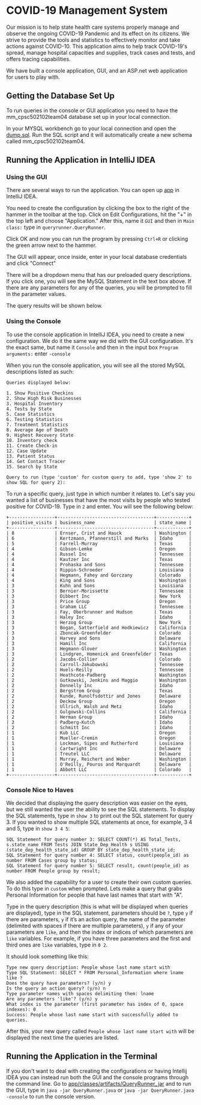 # COVID-19 Management System

Our mission is to help state health care systems properly manage and observe the ongoing COVID-19 Pandemic and its effect on its citizens. We strive to provide the tools and statistics to effectively monitor and take actions against COVID-10.
This application aims to help track COVID-19's spread, manage hospital capacities and supplies, track cases and tests, and offers tracing capabilities. 

We have built a console application, GUI, and an ASP.net web application for users to play with.

## Getting the Database Set Up

To run queries in the console or GUI application you need to have the mm_cpsc502102team04 database set up in your local connection. 

In your MYSQL workbench go to your local connection and open the [dump.sql](https://github.com/Andydandy77/Covid-Management-System/blob/master/dump.sql). Run the SQL script and it will automatically create a new schema called mm_cpsc502102team04.

## Running the Application in IntelliJ IDEA

### Using the GUI 

There are several ways to run the application. You can open up [app](https://github.com/Andydandy77/Covid-Management-System/tree/master/app) in IntelliJ IDEA.

You need to create the configuration by clicking the box to the right of the hammer in the toolbar at the top. Click on Edit Configurations, hit the "+" in the top left and choose "Application."
After this, name it ```GUI``` and then in ```Main class:``` type in ```queryrunner.QueryRunner```.

Click OK and now you can run the program by pressing ```Ctrl+R``` or clicking the green arrow next to the hammer.

The GUI will appear, once inside, enter in your local database credentials and click "Connect"

There will be a dropdown menu that has our preloaded query descriptions. If you click one, you will see the MySQL Statement in the text box above.
If there are any parameters for any of the queries, you will be prompted to fill in the parameter values.

The query results will be shown below.

### Using the Console

To use the console application in IntelliJ IDEA, you need to create a new configuration. We do it the same way we did with the GUI configuration. It's the exact same, but name it
```Console``` and then in the input box ```Program arguments:``` enter ```-console```

When you run the console application, you will see all the stored MySQL descriptions listed as such:

``` 
Queries displayed below:

1. Show Positive Checkins
2. Show High Risk Businesses
3. Hospital Inventory
4. Tests by State
5. Case Statistics
6. Testing Statistics
7. Treatment Statistics
8. Average Age of Death
9. Highest Recovery State
10. Inventory check
11. Create Check-in
12. Case Update
13. Patient Status
14. Get Contact Tracer
15. Search by State

Query to run (type 'custom' for custom query to add, type 'show 2' to show SQL for query 2):
```
To run a specific query, just type in which number it relates to.
Let's say you wanted a list of businesses that have the most visits by people who tested positive for COVID-19. Type in ```2``` and enter. 
You will see the following below:

```
+-----------------+------------------------------------+------------+
| positive_visits | business_name                      | state_name |
+-----------------+------------------------------------+------------+
| 8               | Ernser, Crist and Hauck            | Washington |
| 6               | Kertzmann, Pfannerstill and Marks  | Idaho      |
| 5               | Farrell-Murray                     | Texas      |
| 4               | Gibson-Lemke                       | Oregon     |
| 4               | Russel Inc                         | Tennessee  |
| 4               | Kautzer Inc                        | Texas      |
| 4               | Prohaska and Sons                  | Tennessee  |
| 4               | Rippin-Schroeder                   | Louisiana  |
| 4               | Hegmann, Fahey and Gorczany        | Colorado   |
| 4               | King and Sons                      | Washington |
| 3               | Kuhn and Sons                      | Louisiana  |
| 3               | Bernier-Morissette                 | Tennessee  |
| 3               | Dibbert Inc                        | New York   |
| 3               | Price Group                        | Oregon     |
| 3               | Graham LLC                         | Tennessee  |
| 3               | Fay, Oberbrunner and Hudson        | Texas      |
| 3               | Haley Inc                          | Idaho      |
| 3               | Herzog Group                       | New York   |
| 3               | Bogan, Satterfield and Hodkiewicz  | California |
| 3               | Zboncak-Greenfelder                | Colorado   |
| 3               | Harvey and Sons                    | Delaware   |
| 3               | Hamill Inc                         | California |
| 3               | Hegmann-Glover                     | Washington |
| 3               | Lindgren, Homenick and Greenfelder | Texas      |
| 2               | Jacobs-Collier                     | Colorado   |
| 2               | Carroll-Jakubowski                 | Tennessee  |
| 2               | Huels-Reilly                       | Tennessee  |
| 2               | Heathcote-Padberg                  | Washington |
| 2               | Gutkowski, Jenkins and Maggio      | Washington |
| 2               | Donnelly Inc                       | Idaho      |
| 2               | Bergstrom Group                    | Texas      |
| 2               | Kunde, Runolfsdottir and Jones     | Delaware   |
| 2               | Deckow Group                       | Oregon     |
| 2               | Ullrich, Walsh and Metz            | Idaho      |
| 2               | Gulgowski-Collins                  | California |
| 2               | Herman Group                       | Idaho      |
| 2               | Padberg-Kutch                      | Idaho      |
| 2               | Schmitt Inc                        | Idaho      |
| 1               | Kub LLC                            | Oregon     |
| 1               | Mueller-Cremin                     | Oregon     |
| 1               | Lockman, Sipes and Rutherford      | Louisiana  |
| 1               | Cartwright Inc                     | Delaware   |
| 1               | Treutel LLC                        | Delaware   |
| 1               | Murray, Reichert and Weber         | Washington |
| 1               | O'Reilly, Pouros and Marquardt     | Delaware   |
| 1               | Abbott LLC                         | Colorado   |
+-----------------+------------------------------------+------------+
```

### Console Nice to Haves
We decided that displaying the query description was easier on the eyes, but we still wanted the user the ability to see the SQL statements.
To display the SQL statements, type in ```show 3``` to print out the SQL statement for query 3. If you wanted to show multiple SQL statements at once, 
for example, 3 4 and 5, type in ```show 3 4 5```:

```
SQL Statement for query number 3: SELECT COUNT(*) AS Total_Tests, s.state_name FROM Tests JOIN State_Dep_Health s USING (state_dep_health_state_id) GROUP BY state_dep_health_state_id;
SQL Statement for query number 4: SELECT status, count(people_id) as number FROM Cases group by status;
SQL Statement for query number 5: SELECT result, count(people_id) as number FROM People group by result;
```
We also added the capability for a user to create their own custom queries. To do this type in ```custom``` when prompted. Lets make a query that grabs 
Personal Information for people that have last names that start with "A".

Type in the query description (this is what will be displayed when queries are displayed), type in the SQL statement, parameters should be ```?```, type ```y``` if there are parameters, ```y``` 
if it’s an action query, the name of the parameter (delimited with spaces if there are multiple parameters), ```y``` if any of your parameters are ```like```, and then the index or indices of 
which parameters are ```like``` variables. For example, if you have three parameters and the first and third ones are ```like``` variables, type in ```0 2```.

It should look something like this:
```
Type new query description: People whose last name start with
Type SQL Statement: SELECT * FROM Personal_Information where lname like ?
Does the query have parameters? (y/n) y
Is the query an action query? (y/n) n
Type parameter names with spaces delimiting them: lname
Are any parameters 'like'? (y/n) y
What index is the parameter (first parameter has index of 0, space indexes): 0
Success: People whose last name start with successfully added to queries.
```
After this, your new query called ```People whose last name start with``` will be displayed the next time the queries are listed.

## Running the Application in the Terminal

If you don't want to deal with creating the configurations or having Intellij IDEA you can instead run both the GUI and the console programs through the command line.
Go to [app/classes/artifacts/QueryRunner_jar](https://github.com/Andydandy77/Covid-Management-System/tree/master/app/classes/artifacts/QueryRunner_jar) and to run
the GUI, type in ```java -jar QueryRunner.java``` or ```java -jar QueryRunner.java -console``` to run the console version.




